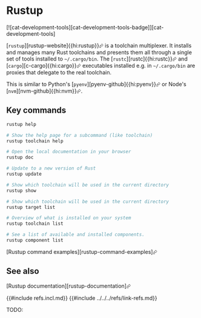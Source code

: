 # Rustup

[![cat-development-tools][cat-development-tools-badge]][cat-development-tools]

[`rustup`][rustup-website]{{hi:rustup}}⮳ is a toolchain multiplexer. It installs and manages many Rust toolchains and presents them all through a single set of tools installed to `~/.cargo/bin`. The [`rustc`][rustc]{{hi:rustc}}⮳ and [`cargo`][c-cargo]{{hi:cargo}}⮳ executables installed e.g. in `~/.cargo/bin` are proxies that delegate to the real toolchain.

This is similar to Python's [`pyenv`][pyenv-github]{{hi:pyenv}}⮳ or Node's [`nvm`][nvm-github]{{hi:nvm}}⮳.

## Key commands

```sh
rustup help

# Show the help page for a subcommand (like toolchain)
rustup toolchain help

# Open the local documentation in your browser
rustup doc

# Update to a new version of Rust
rustup update

# Show which toolchain will be used in the current directory
rustup show

# Show which toolchain will be used in the current directory
rustup target list

# Overview of what is installed on your system
rustup toolchain list

# See a list of available and installed components.
rustup component list
```

[Rustup command examples][rustup-command-examples]⮳

## See also

[Rustup documentation][rustup-documentation]⮳

{{#include refs.incl.md}}
{{#include ../../../refs/link-refs.md}}
<div class="hidden">
TODO:
</div>

